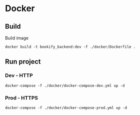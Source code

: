 # Docker

## Build

Build image
```
docker build -t bookify_backend:dev -f ./docker/Dockerfile .
```

## Run project

### Dev - HTTP
```
docker-compose -f ./docker/docker-compose-dev.yml up -d
```

### Prod - HTTPS
```
docker-compose -f ./docker/docker-compose-prod.yml up -d
```
